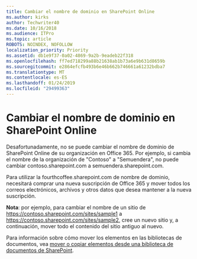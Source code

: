 ```yaml
---
title: Cambiar el nombre de dominio en SharePoint Online
ms.author: kirks
author: Techwriter40
ms.date: 10/16/2018
ms.audience: ITPro
ms.topic: article
ROBOTS: NOINDEX, NOFOLLOW
localization_priority: Priority
ms.assetid: db1e9f37-0a02-4869-9a2b-9eadeb22f318
ms.openlocfilehash: ff7ed718299a88b21638ab1b73a6e9b631d8659b
ms.sourcegitcommit: e2864efcfb493b6e46b662b746661a61232bdba7
ms.translationtype: MT
ms.contentlocale: es-ES
ms.lasthandoff: 01/24/2019
ms.locfileid: "29499363"
---
```

# <a name="change-domain-name-in-sharepoint-online"></a>Cambiar el nombre de dominio en SharePoint Online

Desafortunadamente, no se puede cambiar el nombre de dominio de SharePoint Online de su organización en Office 365. Por ejemplo, si cambia el nombre de la organización de "Contoso" a "Semuendera", no puede cambiar contoso.sharepoint.com a semuendera.sharepoint.com.
  
Para utilizar la fourthcoffee.sharepoint.com de nombre de dominio, necesitará comprar una nueva suscripción de Office 365 y mover todos los correos electrónicos, archivos y otros datos que desea mantener a la nueva suscripción.
  
 **Nota**: por ejemplo, para cambiar el nombre de un sitio de https://contoso.sharepoint.com/sites/sample1 a https://contoso.sharepoint.com/sites/sample2, cree un nuevo sitio y, a continuación, mover todo el contenido del sitio antiguo al nuevo. 
  
Para información sobre cómo mover los elementos en las bibliotecas de documentos, vea [mover o copiar elementos desde una biblioteca de documentos de SharePoint](https://go.microsoft.com/fwlink/?linkid=2025831).
  

